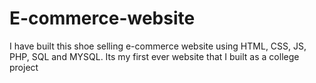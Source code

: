 # E-commerce-website
I have built this shoe selling e-commerce website using HTML, CSS, JS, PHP, SQL and MYSQL. Its my first ever website that I built as a college project
